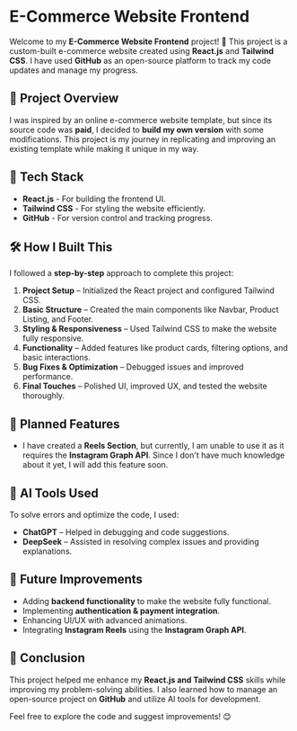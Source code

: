  # E-Commerce Website Frontend

Welcome to my **E-Commerce Website Frontend** project! 🚀 This project is a custom-built e-commerce website created using **React.js** and **Tailwind CSS**. I have used **GitHub** as an open-source platform to track my code updates and manage my progress.

## 📌 Project Overview
I was inspired by an online e-commerce website template, but since its source code was **paid**, I decided to **build my own version** with some modifications. This project is my journey in replicating and improving an existing template while making it unique in my way.

## 🔧 Tech Stack
- **React.js** - For building the frontend UI.
- **Tailwind CSS** - For styling the website efficiently.
- **GitHub** - For version control and tracking progress.

## 🛠 How I Built This
I followed a **step-by-step** approach to complete this project:

1. **Project Setup** – Initialized the React project and configured Tailwind CSS.
2. **Basic Structure** – Created the main components like Navbar, Product Listing, and Footer.
3. **Styling & Responsiveness** – Used Tailwind CSS to make the website fully responsive.
4. **Functionality** – Added features like product cards, filtering options, and basic interactions.
5. **Bug Fixes & Optimization** – Debugged issues and improved performance.
6. **Final Touches** – Polished UI, improved UX, and tested the website thoroughly.

## 📌 Planned Features
- I have created a **Reels Section**, but currently, I am unable to use it as it requires the **Instagram Graph API**. Since I don't have much knowledge about it yet, I will add this feature soon.

## 🤖 AI Tools Used
To solve errors and optimize the code, I used:
- **ChatGPT** – Helped in debugging and code suggestions.
- **DeepSeek** – Assisted in resolving complex issues and providing explanations.

## 📂 Future Improvements
- Adding **backend functionality** to make the website fully functional.
- Implementing **authentication & payment integration**.
- Enhancing UI/UX with advanced animations.
- Integrating **Instagram Reels** using the **Instagram Graph API**.

## 🎯 Conclusion
This project helped me enhance my **React.js and Tailwind CSS** skills while improving my problem-solving abilities. I also learned how to manage an open-source project on **GitHub** and utilize AI tools for development.

Feel free to explore the code and suggest improvements! 😊

